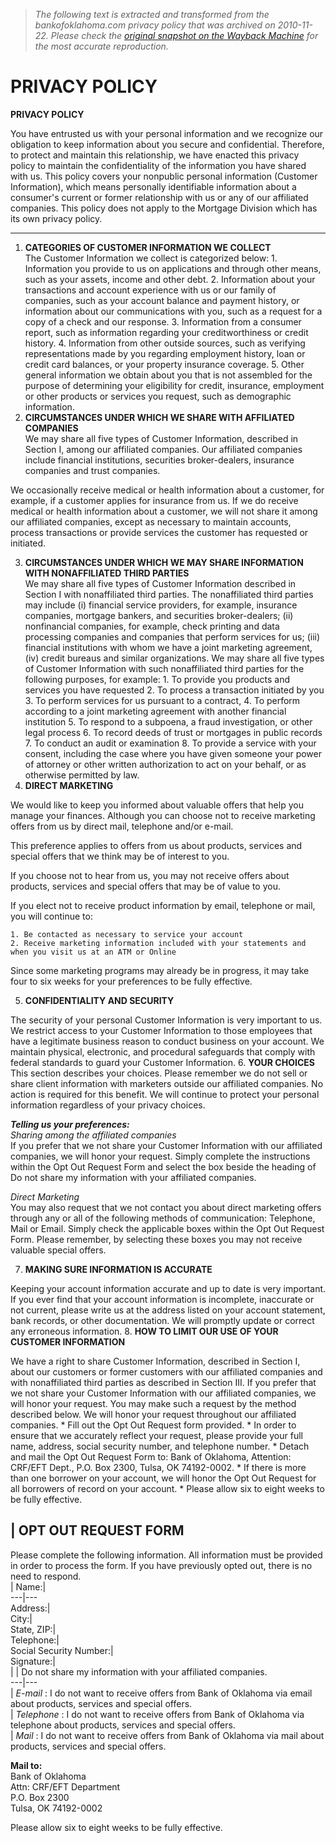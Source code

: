 > *The following text is extracted and transformed from the bankofoklahoma.com privacy policy that was archived on 2010-11-22. Please check the [original snapshot on the Wayback Machine](https://web.archive.org/web/20101122145422id_/http%3A//bankofoklahoma.com/privacy.asp) for the most accurate reproduction.*

# PRIVACY POLICY

**PRIVACY POLICY**

You have entrusted us with your personal information and we recognize our obligation to keep information about you secure and confidential. Therefore, to protect and maintain this relationship, we have enacted this privacy policy to maintain the confidentiality of the information you have shared with us. This policy covers your nonpublic personal information (Customer Information), which means personally identifiable information about a consumer's current or former relationship with us or any of our affiliated companies. This policy does not apply to the Mortgage Division which has its own privacy policy.

****
  1. **CATEGORIES OF CUSTOMER INFORMATION WE COLLECT**   
The Customer Information we collect is categorized below:
    1. Information you provide to us on applications and through other means, such as your assets, income and other debt. 
    2. Information about your transactions and account experience with us or our family of companies, such as your account balance and payment history, or information about our communications with you, such as a request for a copy of a check and our response.
    3. Information from a consumer report, such as information regarding your creditworthiness or credit history.
    4. Information from other outside sources, such as verifying representations made by you regarding employment history, loan or credit card balances, or your property insurance coverage.
    5. Other general information we obtain about you that is not assembled for the purpose of determining your eligibility for credit, insurance, employment or other products or services you request, such as demographic information.
  2. **CIRCUMSTANCES UNDER WHICH WE SHARE WITH AFFILIATED COMPANIES**   
We may share all five types of Customer Information, described in Section I, among our affiliated companies. Our affiliated companies include financial institutions, securities broker-dealers, insurance companies and trust companies. 

We occasionally receive medical or health information about a customer, for example, if a customer applies for insurance from us. If we do receive medical or health information about a customer, we will not share it among our affiliated companies, except as necessary to maintain accounts, process transactions or provide services the customer has requested or initiated.

  3. **CIRCUMSTANCES UNDER WHICH WE MAY SHARE INFORMATION WITH NONAFFILIATED THIRD PARTIES**  
We may share all five types of Customer Information described in Section I with nonaffiliated third parties. The nonaffiliated third parties may include (i) financial service providers, for example, insurance companies, mortgage bankers, and securities broker-dealers; (ii) nonfinancial companies, for example, check printing and data processing companies and companies that perform services for us; (iii) financial institutions with whom we have a joint marketing agreement, (iv) credit bureaus and similar organizations. We may share all five types of Customer Information with such nonaffiliated third parties for the following purposes, for example: 
    1. To provide you products and services you have requested
    2. To process a transaction initiated by you
    3. To perform services for us pursuant to a contract,
    4. To perform according to a joint marketing agreement with another financial institution
    5. To respond to a subpoena, a fraud investigation, or other legal process
    6. To record deeds of trust or mortgages in public records
    7. To conduct an audit or examination
    8. To provide a service with your consent, including the case where you have given someone your power of attorney or other written authorization to act on your behalf, or as otherwise permitted by law.
  4. **DIRECT MARKETING**
  
We would like to keep you informed about valuable offers that help you manage your finances. Although you can choose not to receive marketing offers from us by direct mail, telephone and/or e-mail. 

This preference applies to offers from us about products, services and special offers that we think may be of interest to you.

If you choose not to hear from us, you may not receive offers about products, services and special offers that may be of value to you.

If you elect not to receive product information by email, telephone or mail, you will continue to:

    1. Be contacted as necessary to service your account
    2. Receive marketing information included with your statements and when you visit us at an ATM or Online

Since some marketing programs may already be in progress, it may take four to six weeks for your preferences to be fully effective.

  5. **CONFIDENTIALITY AND SECURITY**
  
The security of your personal Customer Information is very important to us. We restrict access to your Customer Information to those employees that have a legitimate business reason to conduct business on your account. We maintain physical, electronic, and procedural safeguards that comply with federal standards to guard your Customer Information. 
  6. **YOUR CHOICES**  
This section describes your choices. Please remember we do not sell or share client information with marketers outside our affiliated companies. No action is required for this benefit. We will continue to protect your personal information regardless of your privacy choices.

**_Telling us your preferences:_**  
_Sharing among the affiliated companies_  
If you prefer that we not share your Customer Information with our affiliated companies, we will honor your request. Simply complete the instructions within the Opt Out Request Form and select the box beside the heading of Do not share my information with your affiliated companies.

_Direct Marketing_  
You may also request that we not contact you about direct marketing offers through any or all of the following methods of communication: Telephone, Mail or Email. Simply check the applicable boxes within the Opt Out Request Form. Please remember, by selecting these boxes you may not receive valuable special offers.

  7. **MAKING SURE INFORMATION IS ACCURATE**
  
Keeping your account information accurate and up to date is very important. If you ever find that your account information is incomplete, inaccurate or not current, please write us at the address listed on your account statement, bank records, or other documentation. We will promptly update or correct any erroneous information. 
  8. **HOW TO LIMIT OUR USE OF YOUR CUSTOMER INFORMATION**
  
We have a right to share Customer Information, described in Section I, about our customers or former customers with our affiliated companies and with nonaffiliated third parties as described in Section III. If you prefer that we not share your Customer Information with our affiliated companies, we will honor your request. You may make such a request by the method described below. We will honor your request throughout our affiliated companies. 
    * Fill out the Opt Out Request form provided.
    * In order to ensure that we accurately reflect your request, please provide your full name, address, social security number, and telephone number.
    * Detach and mail the Opt Out Request Form to: Bank of Oklahoma, Attention: CRF/EFT Dept., P.O. Box 2300, Tulsa, OK 74192-0002.
    * If there is more than one borrower on your account, we will honor the Opt Out Request for all borrowers of record on your account.
    * Please allow six to eight weeks to be fully effective.



| **OPT OUT REQUEST FORM**  
---  
Please complete the following information. All information must be provided in order to process the form. If you have previously opted out, there is no need to respond.  
| Name:|   
---|---  
Address:|   
City:|   
State, ZIP:|   
Telephone:|   
Social Security Number:|   
Signature:|   
| | Do not share my information with your affiliated companies.  
---|---  
| _E-mail_ : I do not want to receive offers from Bank of Oklahoma via email about products, services and special offers.  
| _Telephone_ : I do not want to receive offers from Bank of Oklahoma via telephone about products, services and special offers.  
| _Mail_ : I do not want to receive offers from Bank of Oklahoma via mail about products, services and special offers.  
  
**Mail to:**  
Bank of Oklahoma  
Attn: CRF/EFT Department  
P.O. Box 2300  
Tulsa, OK 74192-0002

Please allow six to eight weeks to be fully effective.

